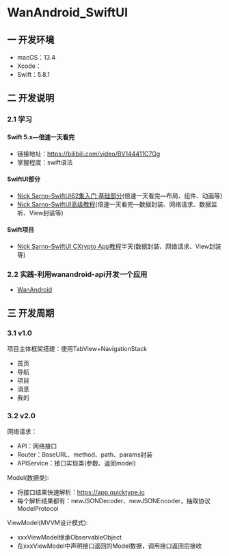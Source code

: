 # WanAndroid_SwiftUI

## 一 开发环境

* macOS：13.4
* Xcode：
* Swift：5.8.1

## 二 开发说明

### 2.1 学习

#### Swift 5.x—倍速一天看完

* 链接地址：https://bilibili.com/video/BV144411C7Gg
* 掌握程度：swift语法

#### SwiftUI部分

* [Nick Sarno-SwiftUI62集入门 基础部分](https://bilibili.com/video/BV1KY411f7in)(倍速一天看完—布局、组件、动画等)
* [Nick Sarno-SwiftUI高级教程](https://bilibili.com/video/BV13341117BR)(倍速一天看完—数据封装、网络请求、数据监听、View封装等)

#### Swift项目

* [Nick Sarno-SwiftUI CXrypto App教程](https://bilibili.com/video/BV1xP4y1t7Aj)半天(数据封装、网络请求、View封装等)

### 2.2 实践-利用wanandroid-api开发一个应用

* [WanAndroid](https://wanandroid.com)

## 三 开发周期

### 3.1 v1.0

项目主体框架搭建：使用TabView+NavigationStack

- 首页
- 导航
- 项目
- 消息
- 我的

### 3.2 v2.0

网络请求：

* API：网络接口
* Router：BaseURL、method、path、params封装
* APIService：接口实现类(参数、返回model)

Model(数据类):

* 将接口结果快速解析：https://app.quicktype.io
* 每个解析结果都有：newJSONDecoder、newJSONEncoder，抽取协议ModelProtocol

ViewModel(MVVM设计模式):

* xxxViewModel继承ObservableObject
* 在xxxViewModel中声明接口返回的Model数据，调用接口返回后接收




